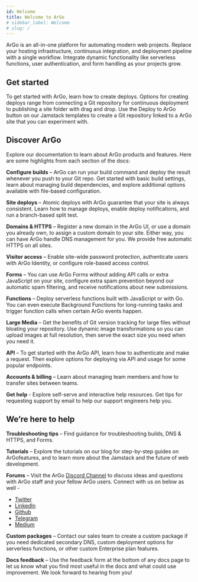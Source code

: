 ```yaml
---
id: Welcome
title: Welcome to ArGo
# sidebar_label: Welcome
# slug: /
---
```


ArGo is an all-in-one platform for automating modern web projects. Replace your hosting infrastructure, continuous integration, and deployment pipeline with a single workflow. Integrate dynamic functionality like serverless functions, user authentication, and form handling as your projects grow.

## Get started

To get started with ArGo, learn how to create deploys. Options for creating deploys range from connecting a Git repository for continuous deployment to publishing a site folder with drag and drop. Use the Deploy to ArGo button on our Jamstack templates to create a Git repository linked to a ArGo site that you can experiment with.

## Discover ArGo

Explore our documentation to learn about ArGo products and features. Here are some highlights from each section of the docs:

**Configure builds** – ArGo can run your build command and deploy the result whenever you push to your Git repo. Get started with basic build settings, learn about managing build dependencies, and explore additional options available with file-based configuration.

**Site deploys** – Atomic deploys with ArGo guarantee that your site is always consistent. Learn how to manage deploys, enable deploy notifications, and run a branch-based split test.

**Domains & HTTPS** – Register a new domain in the ArGo UI, or use a domain you already own, to assign a custom domain to your site. Either way, you can have ArGo handle DNS management for you. We provide free automatic HTTPS on all sites.

**Visitor access** – Enable site-wide password protection, authenticate users with ArGo Identity, or configure role-based access control.

**Forms** – You can use ArGo Forms without adding API calls or extra JavaScript on your site, configure extra spam prevention beyond our automatic spam filtering, and receive notifications about new submissions.

**Functions** – Deploy serverless functions built with JavaScript or with Go. You can even execute Background Functions for long-running tasks and trigger function calls when certain ArGo events happen.

**Large Media** – Get the benefits of Git version tracking for large files without bloating your repository. Use dynamic image transformations so you can upload images at full resolution, then serve the exact size you need when you need it.

**API** – To get started with the ArGo API, learn how to authenticate and make a request. Then explore options for deploying via API and usage for some popular endpoints.

**Accounts & billing** – Learn about managing team members and how to transfer sites between teams.

**Get help** - Explore self-serve and interactive help resources. Get tips for requesting support by email to help our support engineers help you.

## We’re here to help

**Troubleshooting tips** – Find guidance for troubleshooting builds, DNS & HTTPS, and Forms.

**Tutorials** – Explore the tutorials on our blog for step-by-step guides on ArGofeatures, and to learn more about the Jamstack and the future of web development.

**Forums** – Visit the ArGo [Discord Channel](https://discord.com/invite/ywrEVuT2) to discuss ideas and questions with ArGo staff and your fellow ArGo users. Connect with us on below as well -
- [Twitter](https://twitter.com/argoapplive)
- [LinkedIn](https://www.linkedin.com/company/argoapp/)
- [Github](https://github.com/argoapp-live)
- [Telegram](https://t.me/argoofficial)
- [Medium](https://argoapp.medium.com/)

**Custom packages** – Contact our sales team to create a custom package if you need dedicated secondary DNS, custom deployment options for serverless functions, or other custom Enterprise plan features.

**Docs feedback** – Use the feedback form at the bottom of any docs page to let us know what you find most useful in the docs and what could use improvement. We look forward to hearing from you!